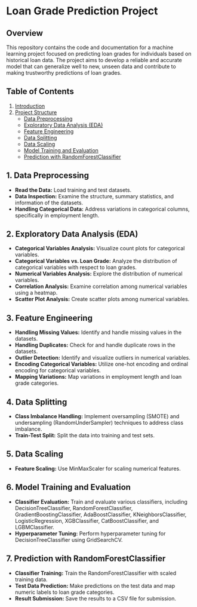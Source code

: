 # Loan Grade Prediction Project

## Overview
This repository contains the code and documentation for a machine learning project focused on predicting loan grades for individuals based on historical loan data. The project aims to develop a reliable and accurate model that can generalize well to new, unseen data and contribute to making trustworthy predictions of loan grades.

## Table of Contents
1. [Introduction](#introduction)
2. [Project Structure](#project-structure)
   - [Data Preprocessing](#1-data-preprocessing)
   - [Exploratory Data Analysis (EDA)](#2-exploratory-data-analysis-eda)
   - [Feature Engineering](#3-feature-engineering)
   - [Data Splitting](#4-data-splitting)
   - [Data Scaling](#5-data-scaling)
   - [Model Training and Evaluation](#6-model-training-and-evaluation)
   - [Prediction with RandomForestClassifier](#7-prediction-with-randomforestclassifier)

## 1. Data Preprocessing
- **Read the Data:** Load training and test datasets.
- **Data Inspection:** Examine the structure, summary statistics, and information of the datasets.
- **Handling Categorical Data:** Address variations in categorical columns, specifically in employment length.

## 2. Exploratory Data Analysis (EDA)
- **Categorical Variables Analysis:** Visualize count plots for categorical variables.
- **Categorical Variables vs. Loan Grade:** Analyze the distribution of categorical variables with respect to loan grades.
- **Numerical Variables Analysis:** Explore the distribution of numerical variables.
- **Correlation Analysis:** Examine correlation among numerical variables using a heatmap.
- **Scatter Plot Analysis:** Create scatter plots among numerical variables.

## 3. Feature Engineering
- **Handling Missing Values:** Identify and handle missing values in the datasets.
- **Handling Duplicates:** Check for and handle duplicate rows in the datasets.
- **Outlier Detection:** Identify and visualize outliers in numerical variables.
- **Encoding Categorical Variables:** Utilize one-hot encoding and ordinal encoding for categorical variables.
- **Mapping Variations:** Map variations in employment length and loan grade categories.

## 4. Data Splitting
- **Class Imbalance Handling:** Implement oversampling (SMOTE) and undersampling (RandomUnderSampler) techniques to address class imbalance.
- **Train-Test Split:** Split the data into training and test sets.

## 5. Data Scaling
- **Feature Scaling:** Use MinMaxScaler for scaling numerical features.

## 6. Model Training and Evaluation
- **Classifier Evaluation:** Train and evaluate various classifiers, including DecisionTreeClassifier, RandomForestClassifier, GradientBoostingClassifier, AdaBoostClassifier, KNeighborsClassifier, LogisticRegression, XGBClassifier, CatBoostClassifier, and LGBMClassifier.
- **Hyperparameter Tuning:** Perform hyperparameter tuning for DecisionTreeClassifier using GridSearchCV.

## 7. Prediction with RandomForestClassifier
- **Classifier Training:** Train the RandomForestClassifier with scaled training data.
- **Test Data Prediction:** Make predictions on the test data and map numeric labels to loan grade categories.
- **Result Submission:** Save the results to a CSV file for submission.
